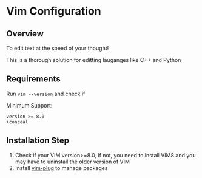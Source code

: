# Vim Configuration

## Overview
To edit text at the speed of your thought!

This is a thorough solution for editting lauganges like C++ and Python

## Requirements
Run `vim --version` and check if

Minimum Support:
```
version >= 8.0
+conceal
```



## Installation Step
1. Check if your VIM version>=8.0, if not, you need to install VIM8 and you may have to uninstall the older version of VIM
2. Install [vim-plug](https://github.com/junegunn/vim-plug) to manage packages


